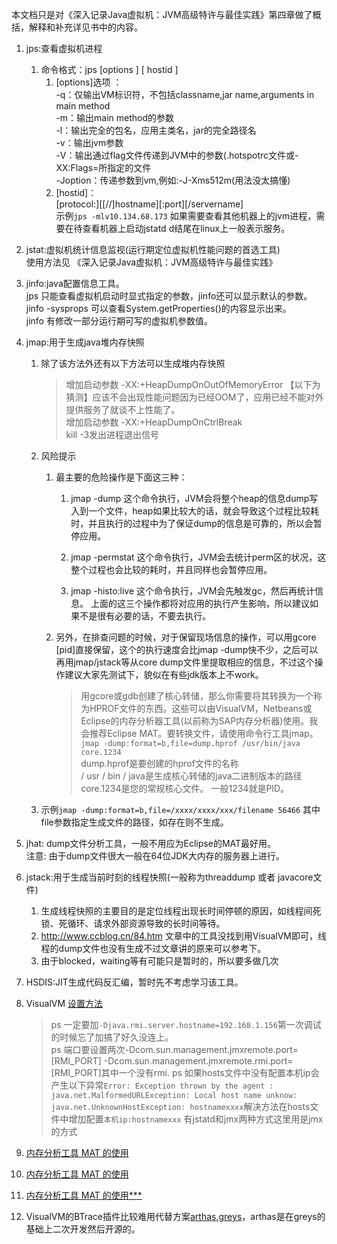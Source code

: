 本文档只是对《深入记录Java虚拟机：JVM高级特许与最佳实践》第四章做了概括，解释和补充详见书中的内容。   
1.  jps:查看虚拟机进程     
    1. 命令格式：jps [options ] [ hostid ]    
        1. [options]选项 ：  
        -q：仅输出VM标识符，不包括classname,jar name,arguments in main method   
        -m：输出main method的参数    
        -l：输出完全的包名，应用主类名，jar的完全路径名   
        -v：输出jvm参数   
        -V：输出通过flag文件传递到JVM中的参数(.hotspotrc文件或-XX:Flags=所指定的文件    
        -Joption：传递参数到vm,例如:-J-Xms512m(用法没太搞懂)   
        1.  [hostid]：   
        [protocol:][[//]hostname][:port][/servername]   
        示例`jps -mlv10.134.68.173` 如果需要查看其他机器上的jvm进程，需要在待查看机器上启动jstatd   d结尾在linux上一般表示服务。  
1. jstat:虚拟机统计信息监视(运行期定位虚拟机性能问题的首选工具)    
    使用方法见 《深入记录Java虚拟机：JVM高级特许与最佳实践》     
    
1. jinfo:java配置信息工具。   
    jps 只能查看虚拟机启动时显式指定的参数，jinfo还可以显示默认的参数。  
    jinfo -sysprops 可以查看System.getProperties()的内容显示出来。    
    jinfo 有修改一部分运行期可写的虚拟机参数值。   
1. jmap:用于生成java堆内存快照    
    1. 除了该方法外还有以下方法可以生成堆内存快照   
        >增加启动参数 -XX:+HeapDumpOnOutOfMemoryError 【以下为猜测】应该不会出现性能问题因为已经OOM了，应用已经不能对外提供服务了就谈不上性能了。   
    增加启动参数 -XX:+HeapDumpOnCtrlBreak  
    kill -3发出进程退出信号
    1. 风险提示   
        1. 最主要的危险操作是下面这三种： 
            1. jmap -dump 
这个命令执行，JVM会将整个heap的信息dump写入到一个文件，heap如果比较大的话，就会导致这个过程比较耗时，并且执行的过程中为了保证dump的信息是可靠的，所以会暂停应用。

            2. jmap -permstat 
这个命令执行，JVM会去统计perm区的状况，这整个过程也会比较的耗时，并且同样也会暂停应用。

            3. jmap -histo:live 
这个命令执行，JVM会先触发gc，然后再统计信息。
上面的这三个操作都将对应用的执行产生影响，所以建议如果不是很有必要的话，不要去执行。
  
        1. 另外，在排查问题的时候，对于保留现场信息的操作，可以用gcore [pid]直接保留，这个的执行速度会比jmap -dump快不少，之后可以再用jmap/jstack等从core dump文件里提取相应的信息，不过这个操作建议大家先测试下，貌似在有些jdk版本上不work。 
            >用gcore或gdb创建了核心转储，那么你需要将其转换为一个称为HPROF文件的东西。这些可以由VisualVM，Netbeans或Eclipse的内存分析器工具(以前称为SAP内存分析器)使用。我会推荐Eclipse MAT。要转换文件，请使用命令行工具jmap。    
            `jmap -dump:format=b,file=dump.hprof /usr/bin/java core.1234`   
            dump.hprof是要创建的hprof文件的名称   
            / usr / bin / java是生成核心转储的java二进制版本的路径   
            core.1234是您的常规核心文件。 一般1234就是PID。   
     1. 示例`jmap -dump:format=b,file=/xxxx/xxxx/xxx/filename 56466` 其中file参数指定生成文件的路径，如存在则不生成。  
1. jhat: dump文件分析工具，一般不用应为Eclipse的MAT最好用。   
    注意: 由于dump文件很大一般在64位JDK大内存的服务器上进行。  
1. jstack:用于生成当前时刻的线程快照(一般称为threaddump 或者 javacore文件)   
    1. 生成线程快照的主要目的是定位线程出现长时间停顿的原因，如线程间死锁、死循环、请求外部资源导致的长时间等待。  
    1. http://www.ccblog.cn/84.htm  文章中的工具没找到用VisualVM即可，线程的dump文件也没有生成不过文章讲的原来可以参考下。  
    1. 由于blocked，waiting等有可能只是暂时的，所以要多做几次
1. HSDIS:JIT生成代码反汇编，暂时先不考虑学习该工具。  
1. VisualVM [设置方法](http://blog.51cto.com/lizhenliang/1608005)   
    >ps 一定要加`-Djava.rmi.server.hostname=192.168.1.156`第一次调试的时候忘了加搞了好久没连上。  
    >ps 端口要设置两次-Dcom.sun.management.jmxremote.port=[RMI_PORT] -Dcom.sun.management.jmxremote.rmi.port=[RMI_PORT]其中一个没有rmi.
    >ps 如果hosts文件中没有配置本机ip会产生以下异常`Error: Exception thrown by the agent : java.net.MalformedURLException: Local host name unknow: java.net.UnknownHostException: hostnamexxxx`解决方法在hosts文件中增加配置`本机ip:hostnamexxx`
    >有jstatd和jmx两种方式这里用是jmx的方式
1. [内存分析工具 MAT 的使用](https://blog.csdn.net/wanghuiqi2008/article/details/50724676)   
1. [内存分析工具 MAT 的使用](https://blog.csdn.net/aaa2832/article/details/19419679)    
1. [内存分析工具 MAT 的使用***](https://inter12.iteye.com/blog/1407492)  

1. VisualVM的BTrace插件比较难用代替方案[arthas](https://github.com/alibaba/arthas),[greys](https://github.com/oldmanpushcart/greys-anatomy)，arthas是在greys的基础上二次开发然后开源的。      
    
